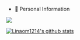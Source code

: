 - 🌱 Personal Information<a href="https://linaom1214.github.io/">

<p><a href="https://github.com/Linaom1214"><img align="center" src="https://github-readme-stats.vercel.app/api/top-langs/?username=Linaom1214&layout=compact&theme=buefy&hide_border=true" /></a></p>
<a href="https://github.com/Linaom1214"><img align="center" src="https://github-readme-stats.vercel.app/api?username=Linaom1214&show_icons=true&include_all_commits=true&theme=buefy&hide_border=true" alt="Linaom1214's github stats" /></a>

<!--
### 
**Linaom1214/Linaom1214** is a ✨ _special_ ✨ repository because its `README.md` (this file) appears on your GitHub profile.
<a href="https://github.com/Linaom1214"><img align="center" src="https://github-readme-stats.vercel.app/api?username=Linaom1214&show_icons=true&include_all_commits=true&theme=buefy&hide_border=true" alt="Linaom1214's github stats" /></a>
Here are some ideas to get you started:

- 🔭 I’m currently working on ...
- 🌱 I’m currently learning ...
- 👯 I’m looking to collaborate on ...
- 🤔 I’m looking for help with ...
- 💬 Ask me about ...
- 📫 How to reach me: ...
- 😄 Pronouns: ...
- ⚡ Fun fact: ...

-->
